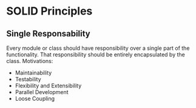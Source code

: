 ﻿# SOLID Principles

## Single Responsability
Every module or class should have responsibility over a single part of the functionality. That responsibility should be entirely encapsulated by the class.
Motivations:
- Maintainability
- Testability
- Flexibility and Extensibility
- Parallel Development
- Loose Coupling